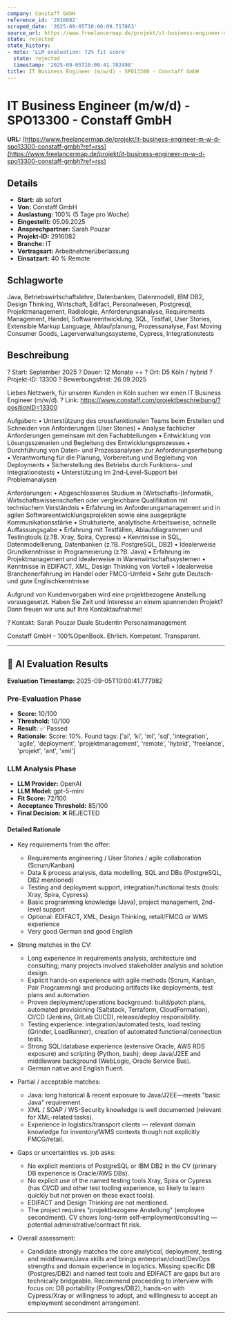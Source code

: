 ```yaml
---
company: Constaff GmbH
reference_id: '2916082'
scraped_date: '2025-09-05T10:00:09.717863'
source_url: https://www.freelancermap.de/projekt/it-business-engineer-m-w-d-spo13300-constaff-gmbh?ref=rss
state: rejected
state_history:
- note: 'LLM evaluation: 72% fit score'
  state: rejected
  timestamp: '2025-09-05T10:00:41.782498'
title: IT Business Engineer (m/w/d) - SPO13300 - Constaff GmbH
---
```



# IT Business Engineer (m/w/d) - SPO13300 - Constaff GmbH
**URL:** [https://www.freelancermap.de/projekt/it-business-engineer-m-w-d-spo13300-constaff-gmbh?ref=rss](https://www.freelancermap.de/projekt/it-business-engineer-m-w-d-spo13300-constaff-gmbh?ref=rss)
## Details
- **Start:** ab sofort
- **Von:** Constaff GmbH
- **Auslastung:** 100% (5 Tage pro Woche)
- **Eingestellt:** 05.09.2025
- **Ansprechpartner:** Sarah Pouzar
- **Projekt-ID:** 2916082
- **Branche:** IT
- **Vertragsart:** Arbeitnehmerüberlassung
- **Einsatzart:** 40
                                                % Remote

## Schlagworte
Java, Betriebswirtschaftslehre, Datenbanken, Datenmodell, IBM DB2, Design Thinking, Wirtschaft, Edifact, Personalwesen, Postgresql, Projektmanagement, Radiologie, Anforderungsanalyse, Requirements Management, Handel, Softwareentwicklung, SQL, Testfall, User Stories, Extensible Markup Language, Ablaufplanung, Prozessanalyse, Fast Moving Consumer Goods, Lagerverwaltungssysteme, Cypress, Integrationstests

## Beschreibung
? Start: September 2025 ? Dauer: 12 Monate ++ ? Ort: D5 Köln / hybrid ? Projekt-ID: 13300
? Bewerbungsfrist: 26.09.2025

Liebes Netzwerk,
für unseren Kunden in Köln suchen wir einen IT Business Engineer (m/w/d).
? Link: https://www.constaff.com/projektbeschreibung/?positionID=13300

Aufgaben:
• Unterstützung des crossfunktionalen Teams beim Erstellen und Schneiden von Anforderungen (User Stories)
• Analyse fachlicher Anforderungen gemeinsam mit den Fachabteilungen
• Entwicklung von Lösungsszenarien und Begleitung des Entwicklungsprozesses
• Durchführung von Daten- und Prozessanalysen zur Anforderungserhebung
• Verantwortung für die Planung, Vorbereitung und Begleitung von Deployments
• Sicherstellung des Betriebs durch Funktions- und Integrationstests
• Unterstützung im 2nd-Level-Support bei Problemanalysen

Anforderungen:
• Abgeschlossenes Studium in (Wirtschafts-)Informatik, Wirtschaftswissenschaften oder vergleichbare Qualifikation mit technischem Verständnis
• Erfahrung im Anforderungsmanagement und in agilen Softwareentwicklungsprojekten sowie eine ausgeprägte Kommunikationsstärke
• Strukturierte, analytische Arbeitsweise, schnelle Auffassungsgabe
• Erfahrung mit Testfällen, Ablaufdiagrammen und Testingtools (z.?B. Xray, Spira, Cypress)
• Kenntnisse in SQL, Datenmodellierung, Datenbanken (z.?B. PostgreSQL, DB2)
• Idealerweise Grundkenntnisse in Programmierung (z.?B. Java)
• Erfahrung im Projektmanagement und idealerweise in Warenwirtschaftssystemen
• Kenntnisse in EDIFACT, XML, Design Thinking von Vorteil
• Idealerweise Branchenerfahrung im Handel oder FMCG-Umfeld
• Sehr gute Deutsch- und gute Englischkenntnisse

Aufgrund von Kundenvorgaben wird eine projektbezogene Anstellung vorausgesetzt.
Haben Sie Zeit und Interesse an einem spannenden Projekt?
Dann freuen wir uns auf Ihre Kontaktaufnahme!

? Kontakt:
Sarah Pouzar
Duale Studentin Personalmanagement

Constaff GmbH - 100%OpenBook. Ehrlich. Kompetent. Transparent.

---

## 🤖 AI Evaluation Results

**Evaluation Timestamp:** 2025-09-05T10:00:41.777982

### Pre-Evaluation Phase
- **Score:** 10/100
- **Threshold:** 10/100
- **Result:** ✅ Passed
- **Rationale:** Score: 10%. Found tags: ['ai', 'ki', 'ml', 'sql', 'integration', 'agile', 'deployment', 'projektmanagement', 'remote', 'hybrid', 'freelance', 'projekt', 'ant', 'xml']

### LLM Analysis Phase
- **LLM Provider:** OpenAI
- **LLM Model:** gpt-5-mini
- **Fit Score:** 72/100
- **Acceptance Threshold:** 85/100
- **Final Decision:** ❌ REJECTED

#### Detailed Rationale
- Key requirements from the offer:
  - Requirements engineering / User Stories / agile collaboration (Scrum/Kanban)
  - Data & process analysis, data modelling, SQL and DBs (PostgreSQL, DB2 mentioned)
  - Testing and deployment support, integration/functional tests (tools: Xray, Spira, Cypress)
  - Basic programming knowledge (Java), project management, 2nd-level support
  - Optional: EDIFACT, XML, Design Thinking, retail/FMCG or WMS experience
  - Very good German and good English

- Strong matches in the CV:
  - Long experience in requirements analysis, architecture and consulting; many projects involved stakeholder analysis and solution design.
  - Explicit hands-on experience with agile methods (Scrum, Kanban, Pair Programming) and producing artifacts like deployments, test plans and automation.
  - Proven deployment/operations background: build/patch plans, automated provisioning (Saltstack, Terraform, CloudFormation), CI/CD (Jenkins, GitLab CI/CD), release/deploy responsibility.
  - Testing experience: integration/automated tests, load testing (Grinder, LoadRunner), creation of automated functional/connection tests.
  - Strong SQL/database experience (extensive Oracle, AWS RDS exposure) and scripting (Python, bash); deep Java/J2EE and middleware background (WebLogic, Oracle Service Bus).
  - German native and English fluent.

- Partial / acceptable matches:
  - Java: long historical & recent exposure to Java/J2EE—meets "basic Java" requirement.
  - XML / SOAP / WS-Security knowledge is well documented (relevant for XML-related tasks).
  - Experience in logistics/transport clients — relevant domain knowledge for inventory/WMS contexts though not explicitly FMCG/retail.

- Gaps or uncertainties vs. job asks:
  - No explicit mentions of PostgreSQL or IBM DB2 in the CV (primary DB experience is Oracle/AWS DBs).
  - No explicit use of the named testing tools Xray, Spira or Cypress (has CI/CD and other test tooling experience, so likely to learn quickly but not proven on these exact tools).
  - EDIFACT and Design Thinking are not mentioned.
  - The project requires "projektbezogene Anstellung" (employee secondment). CV shows long-term self-employment/consulting — potential administrative/contract fit risk.

- Overall assessment:
  - Candidate strongly matches the core analytical, deployment, testing and middleware/Java skills and brings enterprise/cloud/DevOps strengths and domain experience in logistics. Missing specific DB (Postgres/DB2) and named test tools and EDIFACT are gaps but are technically bridgeable. Recommend proceeding to interview with focus on: DB portability (Postgres/DB2), hands-on with Cypress/Xray or willingness to adopt, and willingness to accept an employment secondment arrangement.

---
